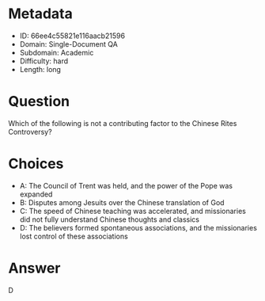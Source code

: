 # Metadata

- ID: 66ee4c55821e116aacb21596
- Domain: Single-Document QA
- Subdomain: Academic
- Difficulty: hard
- Length: long

# Question

Which of the following is not a contributing factor to the Chinese Rites Controversy?

# Choices

- A: The Council of Trent was held, and the power of the Pope was expanded
- B: Disputes among Jesuits over the Chinese translation of God
- C: The speed of Chinese teaching was accelerated, and missionaries did not fully understand Chinese thoughts and classics
- D: The believers formed spontaneous associations, and the missionaries lost control of these associations

# Answer

D
